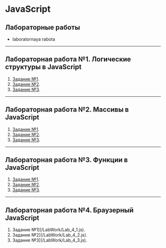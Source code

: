 # JavaScript
## Лабораторные работы
* laboratornaya rabota

_______
## Лабораторная работа №1. Логические структуры в JavaScript 

  1. [Задание №1](/LabWork/Lab_1_1.js).
  2. [Задание №2](/LabWork/Lab_1_2.js).
  3. [Задание №3](/LabWork/Lab_1_3.js).

_______
## Лабораторная работа №2. Массивы в JavaScript 

  1. [Задание №1](/LabWork/Lab_2_1.js).
  2. [Задание №2](/LabWork/Lab_2_2.js).
  3. [Задание №3](/LabWork/Lab_2_3.js).

_______
## Лабораторная работа №3. Функции в JavaScript

  1. [Задание №1](/LabWork/Lab_3_1.js).
  2. [Задание №2](/LabWork/Lab_3_2.js).
  3. [Задание №3](/LabWork/Lab_3_3.js).

_______
## Лабораторная работа №4. Браузерный JavaScript 

  1. Задание №1](/LabWork/Lab_4_1.js).
  2. Задание №2](/LabWork/Lab_4_2.js).
  3. Задание №3](/LabWork/Lab_4_3.js).
